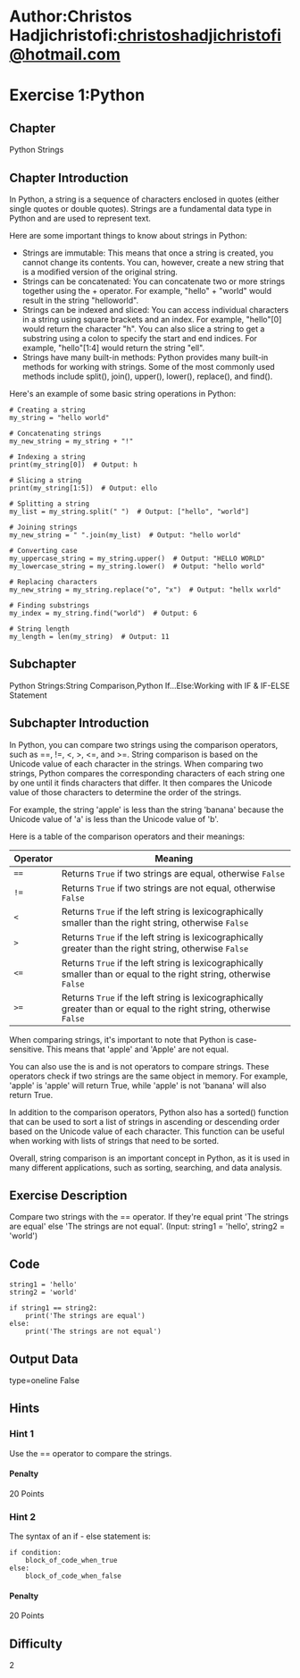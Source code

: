 # Author:Christos Hadjichristofi:christoshadjichristofi@hotmail.com

# Exercise 1:Python

## Chapter
Python Strings

## Chapter Introduction
In Python, a string is a sequence of characters enclosed in quotes (either single quotes or double quotes). Strings are a fundamental data type in Python and are used to represent text.

Here are some important things to know about strings in Python:
- Strings are immutable: This means that once a string is created, you cannot change its contents. You can, however, create a new string that is a modified version of the original string.
- Strings can be concatenated: You can concatenate two or more strings together using the + operator. For example, "hello" + "world" would result in the string "helloworld".
- Strings can be indexed and sliced: You can access individual characters in a string using square brackets and an index. For example, "hello"[0] would return the character "h". You can also slice a string to get a substring using a colon to specify the start and end indices. For example, "hello"[1:4] would return the string "ell".
- Strings have many built-in methods: Python provides many built-in methods for working with strings. Some of the most commonly used methods include split(), join(), upper(), lower(), replace(), and find().

Here's an example of some basic string operations in Python:
```py3
# Creating a string
my_string = "hello world"

# Concatenating strings
my_new_string = my_string + "!"

# Indexing a string
print(my_string[0])  # Output: h

# Slicing a string
print(my_string[1:5])  # Output: ello

# Splitting a string
my_list = my_string.split(" ")  # Output: ["hello", "world"]

# Joining strings
my_new_string = " ".join(my_list)  # Output: "hello world"

# Converting case
my_uppercase_string = my_string.upper()  # Output: "HELLO WORLD"
my_lowercase_string = my_string.lower()  # Output: "hello world"

# Replacing characters
my_new_string = my_string.replace("o", "x")  # Output: "hellx wxrld"

# Finding substrings
my_index = my_string.find("world")  # Output: 6

# String length
my_length = len(my_string)  # Output: 11
```

## Subchapter
Python Strings:String Comparison,Python If...Else:Working with IF & IF-ELSE Statement

## Subchapter Introduction
In Python, you can compare two strings using the comparison operators, such as ==, !=, <, >, <=, and >=. String comparison is based on the Unicode value of each character in the strings. When comparing two strings, Python compares the corresponding characters of each string one by one until it finds characters that differ. It then compares the Unicode value of those characters to determine the order of the strings.

For example, the string 'apple' is less than the string 'banana' because the Unicode value of 'a' is less than the Unicode value of 'b'.

Here is a table of the comparison operators and their meanings:

| Operator | Meaning |
| -------- | ----------- |
| `==` | Returns `True` if two strings are equal, otherwise `False` |
| `!=` | Returns `True` if two strings are not equal, otherwise `False` |
| `<` | Returns `True` if the left string is lexicographically smaller than the right string, otherwise `False` |
| `>` | Returns `True` if the left string is lexicographically greater than the right string, otherwise `False` |
| `<=` | Returns `True` if the left string is lexicographically smaller than or equal to the right string, otherwise `False` |
| `>=` | Returns `True` if the left string is lexicographically greater than or equal to the right string, otherwise `False` |

When comparing strings, it's important to note that Python is case-sensitive. This means that 'apple' and 'Apple' are not equal.

You can also use the is and is not operators to compare strings. These operators check if two strings are the same object in memory. For example, 'apple' is 'apple' will return True, while 'apple' is not 'banana' will also return True.

In addition to the comparison operators, Python also has a sorted() function that can be used to sort a list of strings in ascending or descending order based on the Unicode value of each character. This function can be useful when working with lists of strings that need to be sorted.

Overall, string comparison is an important concept in Python, as it is used in many different applications, such as sorting, searching, and data analysis.

## Exercise Description
Compare two strings with the == operator. If they're equal print 'The strings are equal' else 'The strings are not equal'. (Input: string1 = 'hello', string2 = 'world')

## Code
```py3
string1 = 'hello'
string2 = 'world'

if string1 == string2:
	print('The strings are equal')
else:
	print('The strings are not equal')
```

## Output Data
type=oneline
False

## Hints

### Hint 1
Use the == operator to compare the strings.

#### Penalty
20 Points

### Hint 2
The syntax of an if - else statement is:
```py3
if condition:
	block_of_code_when_true
else:
	block_of_code_when_false
```

#### Penalty
20 Points

## Difficulty
2